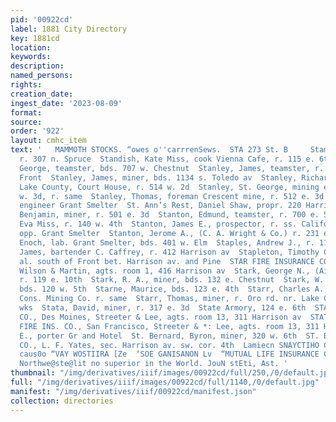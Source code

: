 ```yaml
---
pid: '00922cd'
label: 1881 City Directory
key: 1881cd
location: 
keywords: 
description: 
named_persons: 
rights: 
creation_date: 
ingest_date: '2023-08-09'
format: 
source: 
order: '922'
layout: cmhc_item
text: '   MAMMOTH STOCKS. “owes o''carrrenSews.  STA 273 St. B     Stamp, Marcus J.,
  r. 307 n. Spruce  Standish, Kate Miss, cook Vienna Cafe, r. 115 e. 6th  Stanley,
  George, teamster, bds. 707 w. Chestnut  Stanley, James, teamster, r. rear 209 w.
  Front  Stanley, James, miner, bds. 1134 s. Toledo av  Stanley, Richard H., treasurer
  Lake County, Court House, r. 514 w. 2d  Stanley, St. George, mining engineer, 115
  w. 3d, r. same  Stanley, Thomas, foreman Crescent mine, r. 512 e. 3d  Stanley, W.C.,
  engineer Grant Smelter  St. Ann’s Rest, Daniel Shaw, propr. 220 Harrison av  Stanton,
  Benjamin, miner, r. 501 e. 3d  Stanton, Edmund, teamster, r. 700 e. 5th  Stanton,
  Eva Miss, r. 140 w. 4th  Stanton, James E., prospector, r. ss. California Gulch
  opp. Grant Smelter  Stanton, Jerome A., (C. A. Wright & Co.) r. 231 e. 8th  Stanyard,
  Enoch, lab. Grant Smelter, bds. 401 w. Elm  Staples, Andrew J., r. 1153 n. Poplar  Stapleton,
  James, bartender C. Caffrey, r. 412 Harrison av  Stapleton, Timothy C., miner, r.
  al. south of Front bet. Harrison av. and Pine  STAR FIRE INSURANCE CO., New York,
  Wilson & Martin, agts. room 1, 416 Harrison av  Stark, George N., (Airy & Stark)
  r. 119 e. 10th  Stark, R. A., miner, bds. 132 e. Chestnut  Stark, W. H., miner,
  bds. 120 w. 5th  Starne, Maurice, bds. 123 e. 4th  Starr, Charles A., sampler Leadville
  Cons. Mining Co. r. same  Starr, Thomas, miner, r. Oro rd. nr. Lake Co. Sampling
  wks  Stata, David, miner, r. 317 e. 3d  State Armory, 124 e. 6th  STATE INSURANCE
  CO., Des Moines, Streeter & Lee, agts. room 13, 311 Harrison av  STATE INVESTMENT
  FIRE INS. CO., San Francisco, Streeter & *: Lee, agts. room 13, 311 Harrison ‘av  Statts,
  E., porter Gr and Hotel  St. Bernard, Byron, miner, 320 w. 6th  ST. BERNARD MINING
  CO., L. F. Yates, sec. Harrison av. sw. cor. 4th  Lamiecn SNAYCTIHO CNV SHIdVT  "TANOy
  caus0o “VAY WOSTIIRA [Ze  ‘SOE GANISANON Lv  “MUTUAL LIFE INSURANCE CO. has ~*  The
  Northwe@ste@lit no superior in the World. JouN stEti, Ast. '
thumbnail: "/img/derivatives/iiif/images/00922cd/full/250,/0/default.jpg"
full: "/img/derivatives/iiif/images/00922cd/full/1140,/0/default.jpg"
manifest: "/img/derivatives/iiif/00922cd/manifest.json"
collection: directories
---
```

